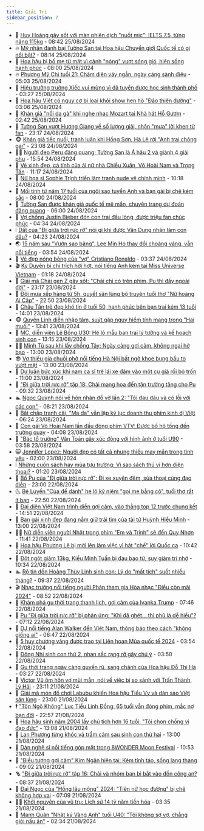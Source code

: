 ```yaml
---
title: Giải Trí
sidebar_position: 7
---
```


<!-- dantri-giai-tri:START -->
- 🤩 [Huy Hoàng gây sốt với màn phiên dịch &quot;nuốt mic&quot;: IELTS 7.5, từng nặng 115kg](https://dantri.com.vn/giai-tri/huy-hoang-gay-sot-voi-man-phien-dich-nuot-mic-ielts-75-tung-nang-115kg-20240825152139082.htm) - 08:42 25/08/2024
- 🔥 [Mỹ nhân đánh bại Tường San tại Hoa hậu Chuyển giới Quốc tế có gì nổi bật?](https://dantri.com.vn/giai-tri/my-nhan-danh-bai-tuong-san-tai-hoa-hau-chuyen-gioi-quoc-te-co-gi-noi-bat-20240825142243366.htm) - 08:14 25/08/2024
- 🚀 [Hoa hậu bị bố mẹ từ mặt vì cảnh &quot;nóng&quot; vượt sóng gió, hiện sống hạnh phúc](https://dantri.com.vn/giai-tri/hoa-hau-bi-bo-me-tu-mat-vi-canh-nong-vuot-song-gio-hien-song-hanh-phuc-20240822111921414.htm) - 08:00 25/08/2024
- 🔥 [Phương Mỹ Chi tuổi 21: Chăm diện váy ngắn, ngày càng sành điệu](https://dantri.com.vn/giai-tri/phuong-my-chi-tuoi-21-cham-dien-vay-ngan-ngay-cang-sanh-dieu-20240824204230430.htm) - 05:03 25/08/2024
- 🌈 [Hiệu trưởng trường Xiếc vui mừng vì đã tuyển được học sinh thành phố](https://dantri.com.vn/giai-tri/hieu-truong-truong-xiec-vui-mung-vi-da-tuyen-duoc-hoc-sinh-thanh-pho-20240825095937961.htm) - 03:27 25/08/2024
- 📝 [Hoa hậu Việt có nguy cơ bị loại khỏi show hẹn hò &quot;Đảo thiên đường&quot;](https://dantri.com.vn/giai-tri/hoa-hau-viet-co-nguy-co-bi-loai-khoi-show-hen-ho-dao-thien-duong-20240825084540812.htm) - 03:06 25/08/2024
- 💪 [Khán giả &quot;nổi da gà&quot; khi nghe nhạc Mozart tại Nhà hát Hồ Gươm](https://dantri.com.vn/giai-tri/khan-gia-noi-da-ga-khi-nghe-nhac-mozart-tai-nha-hat-ho-guom-20240825091728628.htm) - 02:42 25/08/2024
- 🤡 [Tường San vượt Hương Giang về số lượng giải, nhận &quot;mưa&quot; lời khen từ fan](https://dantri.com.vn/giai-tri/tuong-san-vuot-huong-giang-ve-so-luong-giai-nhan-mua-loi-khen-tu-fan-20240824235314816.htm) - 23:17 24/08/2024
- 🐵 [Khán giả tiếc nuối, tranh luận khi Hồng Sơn, Hà Lê rời &quot;Anh trai chông gai&quot;](https://dantri.com.vn/giai-tri/khan-gia-tiec-nuoi-tranh-luan-khi-hong-son-ha-le-roi-anh-trai-chong-gai-20240824234240755.htm) - 23:08 24/08/2024
- 🧑‍🏫 [Người đẹp Peru đăng quang; Tường San là Á hậu 2 và giành 4 giải phụ](https://dantri.com.vn/giai-tri/nguoi-dep-peru-dang-quang-tuong-san-la-a-hau-2-va-gianh-4-giai-phu-20240824214730546.htm) - 15:54 24/08/2024
- 💂 [Vẻ xinh đẹp, cá tính của ái nữ nhà Chiều Xuân, Võ Hoài Nam và Trọng Tấn](https://dantri.com.vn/giai-tri/ve-xinh-dep-ca-tinh-cua-ai-nu-nha-chieu-xuan-vo-hoai-nam-va-trong-tan-20240824010245074.htm) - 11:17 24/08/2024
- 🤠 [Nữ họa sĩ Sophie Trịnh triển lãm tranh nude vẽ chính mình](https://dantri.com.vn/giai-tri/nu-hoa-si-sophie-trinh-trien-lam-tranh-nude-ve-chinh-minh-20240824171752920.htm) - 10:18 24/08/2024
- 🫶 [Mối tình từ năm 17 tuổi của ngôi sao tuyển Anh và bạn gái bị chê kém sắc](https://dantri.com.vn/giai-tri/moi-tinh-tu-nam-17-tuoi-cua-ngoi-sao-tuyen-anh-va-ban-gai-bi-che-kem-sac-20240802102454024.htm) - 08:00 24/08/2024
- 🦏 [Tường San được khán giả quốc tế mê mẩn, chuyên trang dự đoán đăng quang](https://dantri.com.vn/giai-tri/tuong-san-duoc-khan-gia-quoc-te-me-man-chuyen-trang-du-doan-dang-quang-20240824104556009.htm) - 06:00 24/08/2024
- 🧰 [Vợ chồng Justin Bieber đón con trai đầu lòng, được triệu fan chúc phúc](https://dantri.com.vn/giai-tri/vo-chong-justin-bieber-don-con-trai-dau-long-duoc-trieu-fan-chuc-phuc-20240824112734168.htm) - 04:34 24/08/2024
- 🕯 [Dất của &quot;Đi giữa trời rực rỡ&quot; nói gì khi được Vân Dung nhận làm con dâu?](https://dantri.com.vn/giai-tri/dat-cua-di-giua-troi-ruc-ro-noi-gi-khi-duoc-van-dung-nhan-lam-con-dau-20240824015832316.htm) - 04:23 24/08/2024
- 🌏 [15 năm sau &quot;Vườn sao băng&quot;, Lee Min Ho thay đổi choáng váng, vẫn nổi tiếng](https://dantri.com.vn/giai-tri/15-nam-sau-vuon-sao-bang-lee-min-ho-thay-doi-choang-vang-van-noi-tieng-20240824101424140.htm) - 03:54 24/08/2024
- 🌈 [Vẻ đẹp nóng bỏng của &quot;vợ&quot; Cristiano Ronaldo](https://dantri.com.vn/giai-tri/ve-dep-nong-bong-cua-vo-cristiano-ronaldo-20240823142157939.htm) - 03:37 24/08/2024
- 🎬 [Kỳ Duyên bị chỉ trích hời hợt, nói tiếng Anh kém tại Miss Universe Vietnam](https://dantri.com.vn/giai-tri/ky-duyen-bi-chi-trich-hoi-hot-noi-tieng-anh-kem-tai-miss-universe-vietnam-20240823211738347.htm) - 01:18 24/08/2024
- 👀 [Giải mã Chải gen Z gây sốt: &quot;Chải chỉ có trên phim, Pu thì đầy ngoài đời&quot;](https://dantri.com.vn/giai-tri/giai-ma-chai-gen-z-gay-sot-chai-chi-co-tren-phim-pu-thi-day-ngoai-doi-20240824020257012.htm) - 23:17 23/08/2024
- 🧰 [Đội mưa xếp hàng từ 5h, quyết săn lùng bộ truyện tuổi thơ &quot;Nữ hoàng Ai Cập&quot;](https://dantri.com.vn/giai-tri/doi-mua-xep-hang-tu-5h-quyet-san-lung-bo-truyen-tuoi-tho-nu-hoang-ai-cap-20240823173628711.htm) - 22:50 23/08/2024
- 🧰 [Châu Tấn trẻ đẹp khó tin ở tuổi 50, hạnh phúc bên bạn trai kém 13 tuổi](https://dantri.com.vn/giai-tri/chau-tan-tre-dep-kho-tin-o-tuoi-50-hanh-phuc-ben-ban-trai-kem-13-tuoi-20240823163026365.htm) - 14:01 23/08/2024
- 🐵 [Quyền Linh diễn nhập tâm, suýt gặp nguy hiểm tính mạng trong &quot;Hai muối&quot;](https://dantri.com.vn/giai-tri/quyen-linh-dien-nhap-tam-suyt-gap-nguy-hiem-tinh-mang-trong-hai-muoi-20240812132146451.htm) - 13:41 23/08/2024
- 🐘 [MC, diễn viên Lê Bống U30: Hé lộ mẫu bạn trai lý tưởng và kế hoạch sinh con](https://dantri.com.vn/giai-tri/mc-dien-vien-le-bong-u30-he-lo-mau-ban-trai-ly-tuong-va-ke-hoach-sinh-con-20240823192013984.htm) - 13:15 23/08/2024
- 🧑‍💻 [Minh Tú sau khi lấy chồng Tây: Ngày càng gợi cảm, không ngại hở bạo](https://dantri.com.vn/giai-tri/minh-tu-sau-khi-lay-chong-tay-ngay-cang-goi-cam-khong-ngai-ho-bao-20240820170451177.htm) - 13:00 23/08/2024
- 😎 [Vợ thiếu gia chuỗi phở nổi tiếng Hà Nội bất ngờ khoe bụng bầu to vượt mặt](https://dantri.com.vn/giai-tri/vo-thieu-gia-chuoi-pho-noi-tieng-ha-noi-bat-ngo-khoe-bung-bau-to-vuot-mat-20240823132608924.htm) - 13:00 23/08/2024
- 🧰 [Dư luận bức xúc khi nam ca sĩ trẻ lái xe đâm vào một cụ già rồi bỏ trốn](https://dantri.com.vn/giai-tri/du-luan-buc-xuc-khi-nam-ca-si-tre-lai-xe-dam-vao-mot-cu-gia-roi-bo-tron-20240823101700055.htm) - 11:00 23/08/2024
- 🧰 [&quot;Đi giữa trời rực rỡ&quot; tập 18: Chải mang hoa đến tận trường tặng cho Pu](https://dantri.com.vn/giai-tri/di-giua-troi-ruc-ro-tap-18-chai-mang-hoa-den-tan-truong-tang-cho-pu-20240823161635033.htm) - 09:32 23/08/2024
- 🏊 [Ngọc Quỳnh nói về hôn nhân đổ vỡ lần 2: &quot;Tôi đau đáu và có lỗi với các con&quot;](https://dantri.com.vn/giai-tri/ngoc-quynh-noi-ve-hon-nhan-do-vo-lan-2-toi-dau-dau-va-co-loi-voi-cac-con-20240822170031732.htm) - 08:21 23/08/2024
- 🌋 [Bất chấp tranh cãi, &quot;Ma da&quot; vẫn lập kỷ lục doanh thu phim kinh dị Việt](https://dantri.com.vn/giai-tri/bat-chap-tranh-cai-ma-da-van-lap-ky-luc-doanh-thu-phim-kinh-di-viet-20240823113913435.htm) - 06:24 23/08/2024
- 🔭 [Con gái Võ Hoài Nam lần đầu đóng phim VTV: Được bố hộ tống đến trường quay](https://dantri.com.vn/giai-tri/con-gai-vo-hoai-nam-lan-dau-dong-phim-vtv-duoc-bo-ho-tong-den-truong-quay-20240823094501588.htm) - 04:08 23/08/2024
- 📝 [&quot;Bác tổ trưởng&quot; Văn Toản gây xúc động với hình ảnh ở tuổi U90](https://dantri.com.vn/giai-tri/bac-to-truong-van-toan-gay-xuc-dong-voi-hinh-anh-o-tuoi-u90-20240823100633797.htm) - 03:58 23/08/2024
- 😺 [Jennifer Lopez: Người đẹp có tất cả nhưng thiếu may mắn trong tình yêu](https://dantri.com.vn/giai-tri/jennifer-lopez-nguoi-dep-co-tat-ca-nhung-thieu-may-man-trong-tinh-yeu-20240822123046350.htm) - 02:00 23/08/2024
- 🕯 [Những cuốn sách hay mùa tựu trường: Vì sao sách thú vị hơn điện thoại?](https://dantri.com.vn/giai-tri/nhung-cuon-sach-hay-mua-tuu-truong-vi-sao-sach-thu-vi-hon-dien-thoai-20240821172310378.htm) - 01:20 23/08/2024
- 🦄 [Bố Pu của &quot;Đi giữa trời rực rỡ&quot;: Đi xe xuyên đêm, sửa thoại cùng đạo diễn](https://dantri.com.vn/giai-tri/bo-pu-cua-di-giua-troi-ruc-ro-di-xe-xuyen-dem-sua-thoai-cung-dao-dien-20240822132754919.htm) - 23:00 22/08/2024
- 🌜 [Bé Luyến &quot;Của để dành&quot; hé lộ kỷ niệm &quot;gọi mẹ bằng cô&quot;, tuổi thơ rất ít bạn](https://dantri.com.vn/giai-tri/be-luyen-cua-de-danh-he-lo-ky-niem-goi-me-bang-co-tuoi-tho-rat-it-ban-20240822073327491.htm) - 22:50 22/08/2024
- 👹 [Đại diện Việt Nam trình diễn gợi cảm, vào thẳng top 12 trước chung kết](https://dantri.com.vn/giai-tri/dai-dien-viet-nam-trinh-dien-goi-cam-vao-thang-top-12-truoc-chung-ket-20240822214338891.htm) - 14:51 22/08/2024
- 🚀 [Bạn gái xinh đẹp đang nắm giữ trái tim của tài tử Huỳnh Hiểu Minh](https://dantri.com.vn/giai-tri/ban-gai-xinh-dep-dang-nam-giu-trai-tim-cua-tai-tu-huynh-hieu-minh-20240822093012095.htm) - 13:00 22/08/2024
- 🧑‍💻 [Nữ diễn viên người Nhật trong phim &quot;Em và Trịnh&quot; sẽ đến Quy Nhơn](https://dantri.com.vn/giai-tri/nu-dien-vien-nguoi-nhat-trong-phim-em-va-trinh-se-den-quy-nhon-20240822181142491.htm) - 11:41 22/08/2024
- 🦩 [Hoa hậu Phương Lê bị mời lên làm việc vì hát &quot;chế&quot; lời Quốc ca](https://dantri.com.vn/giai-tri/hoa-hau-phuong-le-bi-moi-len-lam-viec-vi-hat-che-loi-quoc-ca-20240822171813658.htm) - 10:42 22/08/2024
- 💫 [Đột ngột giảm 13kg, Kiều Minh Tuấn bị đau bao tử, suy giảm trí nhớ](https://dantri.com.vn/giai-tri/dot-ngot-giam-13kg-kieu-minh-tuan-bi-dau-bao-tu-suy-giam-tri-nho-20240822164638807.htm) - 10:34 22/08/2024
- 🏊 [Rộ tin đồn Hoàng Thùy Linh sinh con: Lý do &quot;mất tích&quot; suốt nhiều tháng?](https://dantri.com.vn/giai-tri/ro-tin-don-hoang-thuy-linh-sinh-con-ly-do-mat-tich-suot-nhieu-thang-20240822151916664.htm) - 09:37 22/08/2024
- 🎬 [Nhạc trưởng nổi tiếng người Pháp tham gia Hòa nhạc &quot;Điều còn mãi 2024&quot;](https://dantri.com.vn/giai-tri/nhac-truong-noi-tieng-nguoi-phap-tham-gia-hoa-nhac-dieu-con-mai-2024-20240822154257824.htm) - 08:52 22/08/2024
- 💃 [Khám phá gu thời trang thanh lịch, gợi cảm của Ivanka Trump](https://dantri.com.vn/giai-tri/kham-pha-gu-thoi-trang-thanh-lich-goi-cam-cua-ivanka-trump-20240822094500826.htm) - 07:46 22/08/2024
- 🌊 [Pu &quot;Đi giữa trời rực rỡ&quot; bị phản ứng: &quot;Khi đã ghét... thì phũ là dễ hiểu&quot;?](https://dantri.com.vn/giai-tri/pu-di-giua-troi-ruc-ro-bi-phan-ung-khi-da-ghet-thi-phu-la-de-hieu-20240822110706304.htm) - 07:12 22/08/2024
- 🧰 [DJ nổi tiếng Alan Walker đến Việt Nam, thông báo theo cách &quot;không giống ai&quot;](https://dantri.com.vn/giai-tri/dj-noi-tieng-alan-walker-den-viet-nam-thong-bao-theo-cach-khong-giong-ai-20240822131547418.htm) - 06:47 22/08/2024
- 🦣 [5 huy chương vàng được trao tại Liên hoan Múa quốc tế 2024](https://dantri.com.vn/giai-tri/5-huy-chuong-vang-duoc-trao-tai-lien-hoan-mua-quoc-te-2024-20240822100222039.htm) - 03:54 22/08/2024
- 🥷 [Đông Nhi sinh con thứ 2, nhan sắc rạng rỡ gây chú ý](https://dantri.com.vn/giai-tri/dong-nhi-sinh-con-thu-2-nhan-sac-rang-ro-gay-chu-y-20240822095347805.htm) - 03:50 22/08/2024
- 🦏 [Gu thời trang ngày càng quyến rũ, sang chảnh của Hoa hậu Đỗ Thị Hà](https://dantri.com.vn/giai-tri/gu-thoi-trang-ngay-cang-quyen-ru-sang-chanh-cua-hoa-hau-do-thi-ha-20240813151410020.htm) - 03:27 22/08/2024
- 🫶 [Victor Vũ ôm hôn vợ mùi mẫn, nói về việc bị so sánh với Trấn Thành, Lý Hải](https://dantri.com.vn/giai-tri/victor-vu-om-hon-vo-mui-man-noi-ve-viec-bi-so-sanh-voi-tran-thanh-ly-hai-20240821231752365.htm) - 23:11 21/08/2024
- 💼 [Giải mã món đồ chơi Labubu khiến Hoa hậu Tiểu Vy và dàn sao Việt săn lùng](https://dantri.com.vn/giai-tri/giai-ma-mon-do-choi-labubu-khien-hoa-hau-tieu-vy-va-dan-sao-viet-san-lung-20240818131548975.htm) - 23:00 21/08/2024
- 🕴 [&quot;Tôn Ngộ Không&quot; Lục Tiểu Linh Đồng: 65 tuổi vẫn đóng phim, mắc nợ bạn đời](https://dantri.com.vn/giai-tri/ton-ngo-khong-luc-tieu-linh-dong-65-tuoi-van-dong-phim-mac-no-ban-doi-20240821122612803.htm) - 22:57 21/08/2024
- 🐲 [Hoa hậu sinh năm 2004 lấy chủ tịch hơn 16 tuổi: &quot;Tôi chọn chồng vì đạo đức&quot;](https://dantri.com.vn/giai-tri/hoa-hau-sinh-nam-2004-lay-chu-tich-hon-16-tuoi-toi-chon-chong-vi-dao-duc-20240821143729436.htm) - 13:08 21/08/2024
- 🐘 [Lan Phương từng khóc và trầm cảm sau sinh con thứ hai](https://dantri.com.vn/giai-tri/lan-phuong-tung-khoc-va-tram-cam-sau-sinh-con-thu-hai-20240819094542105.htm) - 13:00 21/08/2024
- 🤭 [Dàn nghệ sĩ nổi tiếng góp mặt trong 8WONDER Moon Festival](https://dantri.com.vn/giai-tri/dan-nghe-si-noi-tieng-gop-mat-trong-8wonder-moon-festival-20240821173340125.htm) - 10:53 21/08/2024
- 💯 [&quot;Biểu tượng gợi cảm&quot; Kim Ngân hiện tại: Kém tỉnh táo, sống lang thang](https://dantri.com.vn/giai-tri/bieu-tuong-goi-cam-kim-ngan-hien-tai-kem-tinh-tao-song-lang-thang-20240821102815327.htm) - 09:02 21/08/2024
- 🪜 [&quot;Đi giữa trời rực rỡ&quot; tập 16: Chải và nhóm bạn bị bắt vào đồn công an?](https://dantri.com.vn/giai-tri/di-giua-troi-ruc-ro-tap-16-chai-va-nhom-ban-bi-bat-vao-don-cong-an-20240821151427251.htm) - 08:37 21/08/2024
- 👹 [Đại Ngọc của &quot;Hồng lâu mộng&quot; 2024: &quot;Tiên nữ học đường&quot; bị chê không hợp vai](https://dantri.com.vn/giai-tri/dai-ngoc-cua-hong-lau-mong-2024-tien-nu-hoc-duong-bi-che-khong-hop-vai-20240821110623103.htm) - 07:09 21/08/2024
- 🧑‍🏫 [Khởi nguyên của vũ trụ: Lịch sử 14 tỷ năm tiến hóa](https://dantri.com.vn/giai-tri/khoi-nguyen-cua-vu-tru-lich-su-14-ty-nam-tien-hoa-20240820000841689.htm) - 03:35 21/08/2024
- 🐘 [Mạnh Quân &quot;Nhật ký Vàng Anh&quot; tuổi U40: &quot;Tôi không sợ vợ, chẳng giỏi nấu ăn&quot;](https://dantri.com.vn/giai-tri/manh-quan-nhat-ky-vang-anh-tuoi-u40-toi-khong-so-vo-chang-gioi-nau-an-20240820181701642.htm) - 02:34 21/08/2024<!-- dantri-giai-tri:END -->
